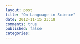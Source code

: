 ```yaml
---
layout: post
title: "On Language in Science"
date: 2012-11-15 23:18
comments: true
published: false
categories: 
---
```

